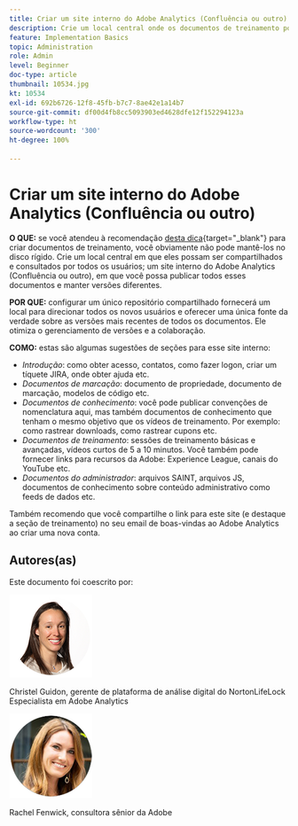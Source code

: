 ```yaml
---
title: Criar um site interno do Adobe Analytics (Confluência ou outro)
description: Crie um local central onde os documentos de treinamento possam ser compartilhados e consultados por todos os usuários.
feature: Implementation Basics
topic: Administration
role: Admin
level: Beginner
doc-type: article
thumbnail: 10534.jpg
kt: 10534
exl-id: 692b6726-12f8-45fb-b7c7-8ae42e1a14b7
source-git-commit: df00d4fb8cc5093903ed4628dfe12f152294123a
workflow-type: ht
source-wordcount: '300'
ht-degree: 100%

---
```


# Criar um site interno do Adobe Analytics (Confluência ou outro)

**O QUE:** se você atendeu à recomendação [desta dica](create-basic-videos-and-training.md){target=&quot;_blank&quot;} para criar documentos de treinamento, você obviamente não pode mantê-los no disco rígido. Crie um local central em que eles possam ser compartilhados e consultados por todos os usuários; um site interno do Adobe Analytics (Confluência ou outro), em que você possa publicar todos esses documentos e manter versões diferentes.

**POR QUE:** configurar um único repositório compartilhado fornecerá um local para direcionar todos os novos usuários e oferecer uma única fonte da verdade sobre as versões mais recentes de todos os documentos. Ele otimiza o gerenciamento de versões e a colaboração.

**COMO:** estas são algumas sugestões de seções para esse site interno:

* _Introdução_: como obter acesso, contatos, como fazer logon, criar um tíquete JIRA, onde obter ajuda etc.
* _Documentos de marcação_: documento de propriedade, documento de marcação, modelos de código etc.
* _Documentos de conhecimento_: você pode publicar convenções de nomenclatura aqui, mas também documentos de conhecimento que tenham o mesmo objetivo que os vídeos de treinamento. Por exemplo: como rastrear downloads, como rastrear cupons etc.
* _Documentos de treinamento_: sessões de treinamento básicas e avançadas, vídeos curtos de 5 a 10 minutos. Você também pode fornecer links para recursos da Adobe: Experience League, canais do YouTube etc.
* _Documentos do administrador_: arquivos SAINT, arquivos JS, documentos de conhecimento sobre conteúdo administrativo como feeds de dados etc.

Também recomendo que você compartilhe o link para este site (e destaque a seção de treinamento) no seu email de boas-vindas ao Adobe Analytics ao criar uma nova conta.


## Autores(as)

Este documento foi coescrito por:

![Christel Guidon](assets/Christel-Headshot-150.png)

Christel Guidon, gerente de plataforma de análise digital do NortonLifeLock 
Especialista em Adobe Analytics

![Rachel Fenwick](assets/Rachel-Fenwick-150.png)

Rachel Fenwick, consultora sênior da Adobe

